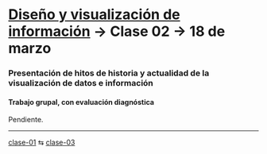 # [Diseño y visualización de información](https://github.com/profesorfaco/aud5v027-2025) → Clase 02 → 18 de marzo

### Presentación de hitos de historia y actualidad de la visualización de datos e información

#### Trabajo grupal, con evaluación diagnóstica

Pendiente.

_ _ _ _ 

[clase-01](https://github.com/profesorfaco/aud5v027-2025/blob/main/clase-01/README.md) ⇆ [clase-03](https://github.com/profesorfaco/aud5v027-2025/blob/main/clase-03/README.md)
